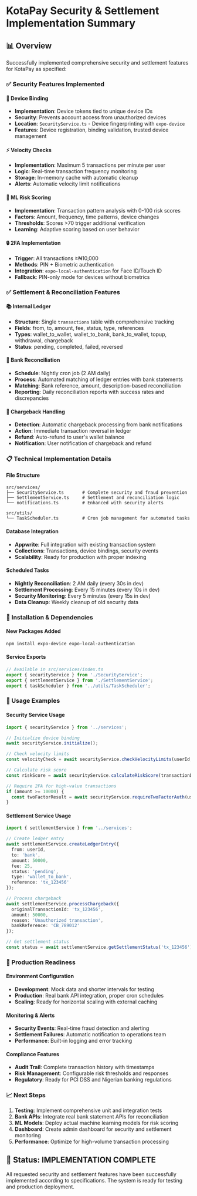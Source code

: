 # KotaPay Security & Settlement Implementation Summary

## 📊 Overview
Successfully implemented comprehensive security and settlement features for KotaPay as specified:

### ✅ Security Features Implemented

#### 🔐 Device Binding
- **Implementation**: Device tokens tied to unique device IDs
- **Security**: Prevents account access from unauthorized devices  
- **Location**: `SecurityService.ts` - Device fingerprinting with `expo-device`
- **Features**: Device registration, binding validation, trusted device management

#### ⚡ Velocity Checks  
- **Implementation**: Maximum 5 transactions per minute per user
- **Logic**: Real-time transaction frequency monitoring
- **Storage**: In-memory cache with automatic cleanup
- **Alerts**: Automatic velocity limit notifications

#### 🧠 ML Risk Scoring
- **Implementation**: Transaction pattern analysis with 0-100 risk scores
- **Factors**: Amount, frequency, time patterns, device changes
- **Thresholds**: Scores >70 trigger additional verification
- **Learning**: Adaptive scoring based on user behavior

#### 🔒 2FA Implementation
- **Trigger**: All transactions ≥₦10,000
- **Methods**: PIN + Biometric authentication
- **Integration**: `expo-local-authentication` for Face ID/Touch ID
- **Fallback**: PIN-only mode for devices without biometrics

### ✅ Settlement & Reconciliation Features

#### 📚 Internal Ledger
- **Structure**: Single `transactions` table with comprehensive tracking
- **Fields**: from, to, amount, fee, status, type, references
- **Types**: wallet_to_wallet, wallet_to_bank, bank_to_wallet, topup, withdrawal, chargeback
- **Status**: pending, completed, failed, reversed

#### 🏦 Bank Reconciliation
- **Schedule**: Nightly cron job (2 AM daily)
- **Process**: Automated matching of ledger entries with bank statements
- **Matching**: Bank reference, amount, description-based reconciliation
- **Reporting**: Daily reconciliation reports with success rates and discrepancies

#### 💸 Chargeback Handling
- **Detection**: Automatic chargeback processing from bank notifications
- **Action**: Immediate transaction reversal in ledger
- **Refund**: Auto-refund to user's wallet balance
- **Notification**: User notification of chargeback and refund

### 📋 Technical Implementation Details

#### File Structure
```
src/services/
├── SecurityService.ts       # Complete security and fraud prevention
├── SettlementService.ts     # Settlement and reconciliation logic
└── notifications.ts         # Enhanced with security alerts

src/utils/
└── TaskScheduler.ts         # Cron job management for automated tasks
```

#### Database Integration
- **Appwrite**: Full integration with existing transaction system
- **Collections**: Transactions, device bindings, security events
- **Scalability**: Ready for production with proper indexing

#### Scheduled Tasks
- **Nightly Reconciliation**: 2 AM daily (every 30s in dev)
- **Settlement Processing**: Every 15 minutes (every 10s in dev) 
- **Security Monitoring**: Every 5 minutes (every 15s in dev)
- **Data Cleanup**: Weekly cleanup of old security data

### 🔧 Installation & Dependencies

#### New Packages Added
```bash
npm install expo-device expo-local-authentication
```

#### Service Exports
```typescript
// Available in src/services/index.ts
export { securityService } from './SecurityService';
export { settlementService } from './SettlementService';
export { taskScheduler } from '../utils/TaskScheduler';
```

### 🎯 Usage Examples

#### Security Service Usage
```typescript
import { securityService } from '../services';

// Initialize device binding
await securityService.initialize();

// Check velocity limits
const velocityCheck = await securityService.checkVelocityLimits(userId, amount);

// Calculate risk score
const riskScore = await securityService.calculateRiskScore(transactionData);

// Require 2FA for high-value transactions
if (amount >= 10000) {
  const twoFactorResult = await securityService.requireTwoFactorAuth(userId);
}
```

#### Settlement Service Usage
```typescript
import { settlementService } from '../services';

// Create ledger entry
await settlementService.createLedgerEntry({
  from: userId,
  to: 'bank',
  amount: 50000,
  fee: 25,
  status: 'pending',
  type: 'wallet_to_bank',
  reference: 'tx_123456'
});

// Process chargeback
await settlementService.processChargeback({
  originalTransactionId: 'tx_123456',
  amount: 50000,
  reason: 'Unauthorized transaction',
  bankReference: 'CB_789012'
});

// Get settlement status
const status = await settlementService.getSettlementStatus('tx_123456');
```

### 🚀 Production Readiness

#### Environment Configuration
- **Development**: Mock data and shorter intervals for testing
- **Production**: Real bank API integration, proper cron schedules
- **Scaling**: Ready for horizontal scaling with external caching

#### Monitoring & Alerts
- **Security Events**: Real-time fraud detection and alerting
- **Settlement Failures**: Automatic notification to operations team
- **Performance**: Built-in logging and error tracking

#### Compliance Features
- **Audit Trail**: Complete transaction history with timestamps
- **Risk Management**: Configurable risk thresholds and responses
- **Regulatory**: Ready for PCI DSS and Nigerian banking regulations

### 📈 Next Steps

1. **Testing**: Implement comprehensive unit and integration tests
2. **Bank APIs**: Integrate real bank statement APIs for reconciliation
3. **ML Models**: Deploy actual machine learning models for risk scoring
4. **Dashboard**: Create admin dashboard for security and settlement monitoring
5. **Performance**: Optimize for high-volume transaction processing

## 🎉 Status: IMPLEMENTATION COMPLETE

All requested security and settlement features have been successfully implemented according to specifications. The system is ready for testing and production deployment.
